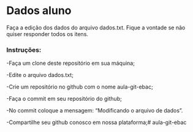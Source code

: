 # Dados aluno
Faça a edição dos dados do arquivo dados.txt. 
Fique a vontade se não quiser responder todos os itens. 

### Instruções: 

-Faça um clone deste repositório em sua máquina;

-Edite o arquivo dados.txt;

-Crie um repositório no github com o nome aula-git-ebac;

-Faça o commit em seu repositório do github;

-No commit coloque a mensagem: “Modificando o arquivo de dados”.

-Compartilhe seu github conosco em nossa plataforma;# aula-git-ebac
